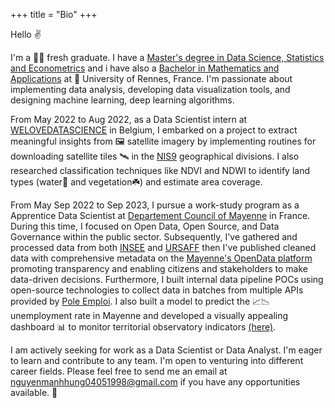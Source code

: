 +++
title = "Bio"
+++

Hello ✌️

I'm a 👨‍🎓 fresh graduate. I have a [Master's degree in Data Science, Statistics and Econometrics](https://sites-formations.univ-rennes2.fr/master-mas/components/formation/m2-rennes1.html)  and i have also a [Bachelor in Mathematics and Applications](https://math.univ-rennes.fr/licence-de-mathematiques-l3) at 🏫 University of Rennes, France. I'm passionate about implementing data analysis, developing data visualization tools, and designing machine learning, deep learning algorithms. 

From May 2022 to Aug 2022, as a Data Scientist intern at [WELOVEDATASCIENCE](https://welovedatascience.com/) in Belgium, I embarked on a project to extract meaningful insights from 🖼️ satellite imagery by implementing routines for downloading satellite tiles 🛰️ in the [NIS9](https://statbel.fgov.be/fr/propos-de-statbel/methodologie/classifications/geographie) geographical divisions. I also researched classification techniques like NDVI and NDWI to identify land types (water🥏 and vegetation☘️) and estimate area coverage.

From May Sep 2022 to Sep 2023, I pursue a work-study program as a Apprentice Data Scientist at [Departement Council of Mayenne](https://en.wikipedia.org/wiki/Departmental_Council_of_Mayenne) in France. During this time, I focused on Open Data, Open Source, and Data Governance within the public sector. Subsequently, I've gathered and processed data from both [INSEE](https://www.insee.fr/fr/accueil) and [URSAFF](https://www.urssaf.fr/accueil.html) then I've published cleaned data with comprehensive metadata on the [Mayenne's OpenData platform](https://data.lamayenne.fr/pages/home/) promoting transparency and enabling citizens and stakeholders to make data-driven decisions. Furthermore, I built internal data pipeline POCs using open-source technologies to collect data in batches from multiple APIs provided by [Pole Emploi](https://francetravail.io/data/api). I also built a model to predict the 📈📉 unemployment rate in Mayenne and developed a visually appealing dashboard 📊 to monitor territorial observatory indicators [(here)](https://data.lamayenne.fr/pages/observatoire/#population-emploi-logement-revenus).

I am actively seeking for work as a Data Scientist or Data Analyst. I'm eager to learn and contribute to any team. I'm open to venturing into different career fields. Please feel free to send me an email at [nguyenmanhhung04051998@gmail.com](mailto:nguyenmanhhung04051998@gmail.com) if you have any opportunities available. 🤝

<!-- ## [Master 1 cours](https://formations.univ-rennes.fr/annee/master-1-mathematiques-appliquees-statistiques-0): 
- [Inferential statistics](https://formations.univ-rennes.fr/statistique-inferentielle): Hypothesis testing, Loss function,..
- [Factor analysis of data](https://formations.univ-rennes.fr/analyse-factorielle-des-donnees): PCA, CFA, MFMA
- [Linear regression and analysis of variance](https://formations.univ-rennes.fr/regression-lineaire-et-analyse-la-variance): Gaussian linear model, OLS, Variables selections
- [Econometrics and economic modeling](https://formations.univ-rennes.fr/econometrie-et-modelisation-economique): MCG, collinearity, heteroskedasticity, autocorrelation
- [Advanced econometrics](https://formations.univ-rennes.fr/enseignement/econometrie-avancee-causalite-lasso-ridge): Causality, Lasso, Ridge, Elastic net
- [Economic analysis applied to markets](https://formations.univ-rennes.fr/analyse-economique-appliquee-aux-marches)
- [Database](https://formations.univ-rennes.fr/base-de-donnees-0): Joins,  Subqueries, Data modification
- [R and SAS Advanced](https://formations.univ-rennes.fr/logiciels-statistiques-avances)
- [Python Programming](https://formations.univ-rennes.fr/programmation-python)
- [Unsupervised learning](https://formations.univ-rennes.fr/apprentissage-non-supervise): CAH, K-means, Mixture models and EM algorithm
- [Supervised learning](https://lrouviere.github.io/page_perso/cours/apprentissage_sup.html): SVM, Random Forests, Gradient boosting, hold-out, cross-validation, loss function 
- [Logistic model and discriminant analysis](https://formations.univ-rennes.fr/modele-logistique-et-analyse-discriminante): IRLS, LDA, QDA, AIC,BIC, MLE
- [Time series and forecasts](https://formations.univ-rennes.fr/series-temporelles-avancees): Box-Jenkins, ECM, ARIMA, ARIMAX,...
- [Data visualization](https://formations.univ-rennes.fr/visualisation-des-donnees): ggplot2, ggmap, sf et leaflet, matplotlib, bokeh
## [Master 2 cours](https://sites-formations.univ-rennes2.fr/master-mas/components/formation/m2-rennes1.html):
- [Social Network Analysis](https://sites-formations.univ-rennes2.fr/master-mas/cours/M2/rennes1/analyse_reseaux_sociaux/): Centrality, Detection Community, Recommandation
- [Deep Learning](https://sites-formations.univ-rennes2.fr/master-mas/cours/M2/rennes1/deeplearning/): LSTM, RNN, CNN, Generative,...
- [NLP](https://sites-formations.univ-rennes2.fr/master-mas/cours/M2/rennes1/natural-language-processing/): Word2Vec, BERT, Topic Modeling
- [Spatial data models](https://sites-formations.univ-rennes2.fr/master-mas/cours/M2/rennes1/donnees-spatiale/)
- [Panel data models and mixed models](https://sites-formations.univ-rennes2.fr/master-mas/cours/M2/rennes1/modeles-donnees-panel-mixtes/)
- Data Engineering: Docker, ETL, ...
- [Data management et Business Intelligence](https://sites-formations.univ-rennes2.fr/master-mas/cours/M2/rennes1/data-managment-bi/): PowerBI, Qlik Sense
- [Marketing](https://sites-formations.univ-rennes2.fr/master-mas/cours/M2/rennes1/marketing/) -->